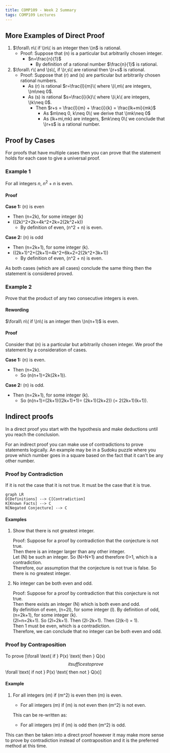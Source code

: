 ```yaml
---
title: COMP109 - Week 2 Summary
tags: COMP109 Lectures
---
```

## More Examples of Direct Proof
1. $\forall\ n\( if \)n\( is an integer then \)n$ is rational. 
	* Proof: Suppose that \(n\) is a particular but arbitrarily chosen integer.
		* $n=\frac{n}{1}$
			* By definition of a rational number $\frac{n}{1}$ is rational.
1. $\forall\ r\( and \)s\(, if \)r,s\( are rational then \)r+s$ is rational.
	* Proof: Suppose that \(r\) and \(s\) are particular but arbitrarily chosen rational numbers.
		* As \(r\) is rational $r=\frac{l}{m}\( where \)l,m\( are integers, \)m\neq 0$.
		* As \(s\) is rational $s=\frac{i}{k}\( where \)i,k\( are integers, \)k\neq 0$.
			* Then $r+s = \frac{l}{m} + \frac{i}{k} = \frac{lk+mi}{mk}$
				* As $m\neq 0, k\neq 0\( we derive that \)mk\neq 0$
				* As \(lk+mi,mk\) are integers, $mk\neq 0\( we conclude that \)r+s$ is a rational number. 

## Proof by Cases
For proofs that have multiple cases then you can prove that the statement holds for each case to give a universal proof.

### Example 1
For all integers $n,\ n^2 + n$ is even.

#### Proof
**Case 1:** \(n\) is even  

* Then \(n=2k\), for some integer \(k\)  
* \((2k)^2+2k=4k^2+2k=2(2k^2+k)\)
	* By definition of even, \(n^2 + n\) is even. 

**Case 2:** \(n\) is odd

* Then \(n=2k+1\), for some integer \(k\).
* \((2k+1)^2+(2k+1)=4k^2+6k+2=2(2k^2+3k+1)\)
	* By definition of even, \(n^2 + n\) is even. 
	
As both cases (which are all cases) conclude the same thing then the statement is considered proved.

### Example 2
Prove that the product of any two consecutive integers is even. 

#### Rewording
$\forall\ n\( if \)n\( is an integer then \)n(n+1)$ is even. 

#### Proof
Consider that \(n\) is a particular but arbitrarily chosen integer. We proof the statement by a consideration of cases.

**Case 1:** \(n\) is even.

* Then \(n=2k\).
	* So \(n(n+1)=2k(2k+1)\).

**Case 2:** \(n\) is odd.
	
* Then \(n=2k+1\), for some integer \(k\).
	* So \(n(n+1)=(2k+1)((2k+1)+1)= (2k+1)(2k+2)\) \(= 2(2k+1)(k+1)\).

## Indirect proofs
In a direct proof you start with the hypothesis and make deductions until you reach the conclusion.

For an indirect proof you can make use of contradictions to prove statements logically. An example may be in a Sudoku puzzle where you prove which number goes in a square based on the fact that it can't be any other number.

### Proof by Contradiction
If it is not the case that it is not true. It must be the case that it is true.

```mermaid
graph LR
D[Definitions] --> C[Contradiction]
K[Known Facts] --> C
N[Negated Conjecture] --> C
```

#### Examples
1. Show that there is not greatest integer.

	Proof: Suppose for a proof by contradiction that the conjecture is not true.  
	Then there is an integer larger than any other integer.  
	Let \(N\) be such an integer.
	So \(N>N+1\) and therefore 0>1, which is a contradiction.  
	Therefore, our  assumption that the conjecture is not true is false. So there is no greatest integer.
2. No integer can be both even and odd.
	
	Proof: Suppose for a proof by contradiction that this conjecture is not true.  
	Then there exists an integer \(N\) which is both even and odd.  
	By definition of even, \(n=2l\), for some integer \(l\). 
	By definition of odd, \(n=2k+1\), for some integer \(k\).  
	\(2l=n=2k+1\). So \(2l=2k+1\). Then \(2l-2k=1\). Then \(2(k-l) = 1\).  
	Then 1 must be even, which is a contradiction.  
	Therefore, we can conclude that no integer can be both even and odd.

### Proof by Contraposition
To prove 
\[\forall \text{ if } P(x) \text{ then } Q(x)$$
it suffices to prove  
$$\forall \text{ if not } P(x) \text{ then not } Q(x)\]

#### Example
1. For all integers \(m\) if \(m^2\) is even then \(m\) is even.
	* For all integers \(m\) if \(m\) is not even then \(m^2\) is not even.
	
	This can be re-written as:
	
	* For all integers \(m\) if \(m\) is odd then \(m^2\) is odd.

This can then be taken into a direct proof however it may make more sense to prove by contradiction instead of contraposition and it is the preferred method at this time.
